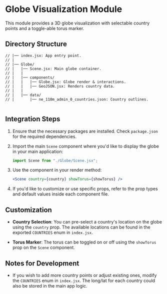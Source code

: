 # Globe Visualization Module

This module provides a 3D globe visualization with selectable country points and a toggle-able torus marker.

## Directory Structure

```
// |── index.jsx: App entry point.
// |
// |── Globe/
// |   |── Scene.jsx: Main globe container.
// |   |
// |   |── components/
// |   |   |── Globe.jsx: Globe render & interactions.
// |   |   |── GeoJSON.jsx: Renders country data.
// |   |
// |   |── data/
// |       |── ne_110m_admin_0_countries.json: Country outlines.


```

## Integration Steps

1. Ensure that the necessary packages are installed. Check `package.json` for the required dependencies.
2. Import the main `Scene` component where you'd like to display the globe in your main application:
   ```jsx
   import Scene from "./Globe/Scene.jsx";
   ```
3. Use the component in your render method:

   ```jsx
   <Scene country={country} showTorus={showTorus} />
   ```

4. If you'd like to customize or use specific props, refer to the prop types and default values inside each component file.

## Customization

- **Country Selection**: You can pre-select a country's location on the globe using the `country` prop. The available locations can be found in the exported `COUNTRIES` enum in `index.jsx`.

- **Torus Marker**: The torus can be toggled on or off using the `showTorus` prop on the `Scene` component.

## Notes for Development

- If you wish to add more country points or adjust existing ones, modify the `COUNTRIES` enum in `index.jsx`. The long/lat for each country could also be stored in the main app logic.
